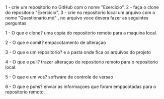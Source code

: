 1 - crie um repositorio no GitHub com o nome "Exercicio".
2 - faça o clone do repositorio "Exercicio".
3 - crie no repositorio local um arquivo com o nome "Questionario.md" , no arquivo voce devera fazer as seguintes perguntas

 1 - O que e clone?
uma copia do repositorio remoto para a maquina local.

 2 - O que e comit?
empacotamento de alteraçao

 3 - O que e um repositorio?
e a pasta onde fica os arquivos do projeto

 4 - O que e pull?
trazer alteraçao do repositorio remoto para o repositorio local.

 5 - O que e um vcs?
software de controle de versao

6 - O que e puhs?
enviar as informaçoes que foram empacotadas para o repositorio remoto.
